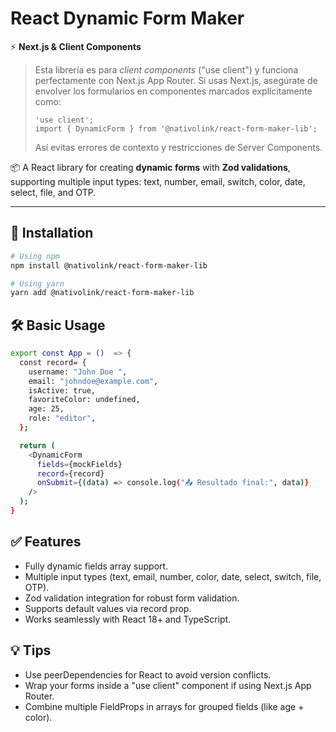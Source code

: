# React Dynamic Form Maker

⚡️ **Next.js & Client Components**

> Esta librería es para *client components* ("use client") y funciona perfectamente con Next.js App Router. Si usas Next.js, asegúrate de envolver los formularios en componentes marcados explícitamente como:
>
> ```tsx
> 'use client';
> import { DynamicForm } from '@nativolink/react-form-maker-lib';
> ```
>
> Así evitas errores de contexto y restricciones de Server Components.

📦 A React library for creating **dynamic forms** with **Zod validations**, supporting multiple input types: text, number, email, switch, color, date, select, file, and OTP.

---

## 📌 Installation

```bash
# Using npm
npm install @nativolink/react-form-maker-lib

# Using yarn
yarn add @nativolink/react-form-maker-lib
```


##  🛠️ Basic Usage

```bash
export const App = ()  => {
  const record= {
    username: "John Doe ",
    email: "johndoe@example.com",
    isActive: true,
    favoriteColor: undefined,
    age: 25,
    role: "editor",
  };

  return (
    <DynamicForm
      fields={mockFields}
      record={record}
      onSubmit={(data) => console.log("📤 Resultado final:", data)}
    />
  );
}
```


## ✅ Features
  - Fully dynamic fields array support.
  - Multiple input types (text, email, number, color, date, select, switch, file, OTP).
  - Zod validation integration for robust form validation.
  - Supports default values via record prop.
  - Works seamlessly with React 18+ and TypeScript.

## 💡 Tips
  - Use peerDependencies for React to avoid version conflicts.
  - Wrap your forms inside a "use client" component if using Next.js App Router.
- Combine multiple FieldProps in arrays for grouped fields (like age + color).